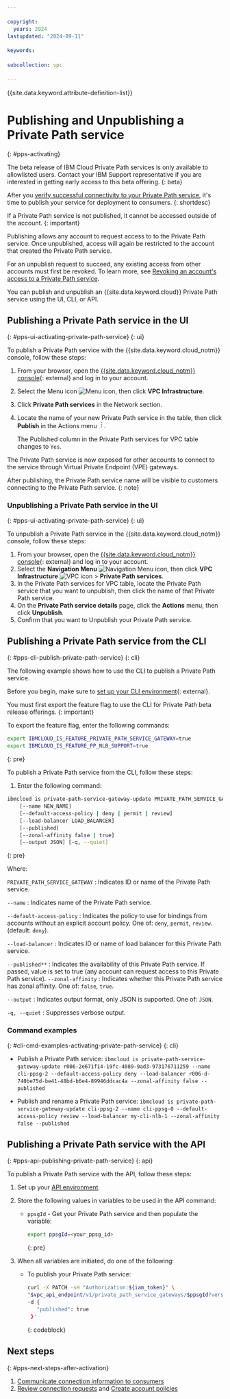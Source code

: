 ```yaml
---

copyright:
  years: 2024
lastupdated: "2024-09-11"

keywords:

subcollection: vpc

---
```


{{site.data.keyword.attribute-definition-list}}

# Publishing and Unpublishing a Private Path service
{: #pps-activating}

The beta release of IBM Cloud Private Path services is only available to allowlisted users. Contact your IBM Support representative if you are interested in getting early access to this beta offering.
{: beta}

After you [verify successful connectivity to your Private Path service](/docs/vpc?topic=vpc-pps-verify), it's time to publish your service for deployment to consumers.
{: shortdesc}

If a Private Path service is not published, it cannot be accessed outside of the account.
{: important}

Publishing allows any account to request access to to the Private Path service. Once unpublished, access will again be restricted to the account that created the Private Path service.

For an unpublish request to succeed, any existing access from other accounts must first be revoked. To learn more, see [Revoking an account's access to a Private Path service](/docs/vpc?topic=vpc-pps-ui-revoke-account&interface=ui).

You can publish and unpublish an {{site.data.keyword.cloud}} Private Path service using the UI, CLI, or API.

## Publishing a Private Path service in the UI
{: #pps-ui-activating-private-path-service}
{: ui}

To publish a Private Path service with the {{site.data.keyword.cloud_notm}} console, follow these steps:

1. From your browser, open the [{{site.data.keyword.cloud_notm}} console](/login){: external} and log in to your account.
1. Select the Menu icon ![Menu icon](../icons/icon_hamburger.svg), then click **VPC Infrastructure**.
1. Click **Private Path services** in the Network section.
1. Locate the name of your new Private Path service in the table, then click **Publish** in the Actions menu ![Actions menu](images/overflow.png).

   The Published column in the Private Path services for VPC table changes to `Yes`.

The Private Path service is now exposed for other accounts to connect to the service through Virtual Private Endpoint (VPE) gateways.

After publishing, the Private Path service name will be visible to customers connecting to the Private Path service.
{: note}

### Unpublishing a Private Path service in the UI
{: #pps-ui-activating-private-path-service}
{: ui}

To unpublish a Private Path service in the {{site.data.keyword.cloud_notm}} console, follow these steps:

1. From your browser, open the [{{site.data.keyword.cloud_notm}} console](/login){: external} and log in to your account.
1. Select the **Navigation Menu** ![Navigation Menu icon](../../icons/icon_hamburger.svg), then click  **VPC Infrastructure** ![VPC icon](../../icons/vpc.svg)  > **Private Path services**.
1. In the Private Path services for VPC table, locate the Private Path service that you want to unpublish, then click the name of that Private Path service.
1. On the **Private Path service details** page, click the **Actions** menu, then click **Unpublish**.
1. Confirm that you want to Unpublish your Private Path service.


## Publishing a Private Path service from the CLI
{: #pps-cli-publish-private-path-service}
{: cli}

The following example shows how to use the CLI to publish a Private Path service.

Before you begin, make sure to [set up your CLI environment](/docs/vpc?topic=vpc-set-up-environment&interface=cli){: external}.

You must first export the feature flag to use the CLI for Private Path beta release offerings.
{: important}

To export the feature flag, enter the following commands:

```sh
export IBMCLOUD_IS_FEATURE_PRIVATE_PATH_SERVICE_GATEWAY=true
export IBMCLOUD_IS_FEATURE_PP_NLB_SUPPORT=true
```
{: pre}

To publish a Private Path service from the CLI, follow these steps:

1. Enter the following command:

```sh
ibmcloud is private-path-service-gateway-update PRIVATE_PATH_SERVICE_GATEWAY
    [--name NEW_NAME]
    [--default-access-policy | deny | permit | review]
    [--load-balancer LOAD_BALANCER]
    [--published]
    [--zonal-affinity false | true]
    [--output JSON] [-q, --quiet]
```
{: pre}

Where:

`PRIVATE_PATH_SERVICE_GATEWAY`
:   Indicates ID or name of the Private Path service.

`--name`
:   Indicates name of the Private Path service.

`--default-access-policy`
:   Indicates the policy to use for bindings from accounts without an explicit account policy. One of: `deny`, `permit`, `review`. (default: `deny`).

`--load-balancer`
:   Indicates ID or name of load balancer for this Private Path service.

`--published**`
:   Indicates the availability of this Private Path service. If passed, value is set to true (any account can request access to this Private Path service).
`--zonal-affinity`
:   Indicates whether this Private Path service has zonal affinity. One of: `false`, `true`.

`--output`
:   Indicates output format, only JSON is supported. One of: `JSON`.

`-q, --quiet`
:   Suppresses verbose output.

### Command examples
{: #cli-cmd-examples-activating-private-path-service}
{: cli}

- Publish a Private Path service:
   `ibmcloud is private-path-service-gateway-update r006-2e671f14-19fc-4089-9ad3-973176711259 --name cli-ppsg-2 --default-access-policy deny --load-balancer r006-d-740be75d-be41-48bd-b6e4-89946ddcac4a --zonal-affinity false --published`

- Publish and rename a Private Path service:
   `ibmcloud is private-path-service-gateway-update cli-ppsg-2 --name cli-ppsg-0 --default-access-policy review --load-balancer my-cli-nlb-1 --zonal-affinity false --published`

## Publishing a Private Path service with the API
{: #pps-api-publishing-private-path-service}
{: api}

To publish a Private Path service with the API, follow these steps:

1. Set up your [API environment](/docs/vpc?topic=vpc-set-up-environment&interface=cli).
1. Store the following values in variables to be used in the API command:

   * `ppsgId` - Get your Private Path service and then populate the variable:

      ```sh
      export ppsgId=<your_ppsg_id>
      ```
      {: pre}


1. When all variables are initiated, do one of the following:

   * To publish your Private Path service:

      ```sh
      curl -X PATCH -sH "Authorization:${iam_token}" \
      "$vpc_api_endpoint/v1/private_path_service_gateways/$ppsgId?version=$api_version&generation=2" \
      -d {
         "published": true
       }'
      ```
      {: codeblock}

## Next steps
{: #pps-next-steps-after-activation}

1. [Communicate connection information to consumers](/docs/vpc?topic=vpc-pps-ui-communicate)
1. [Review connection requests](/docs/vpc?topic=vpc-pps-ui-reviewing&interface=ui) and [Create account policies](/docs/vpc?topic=vpc-pps-create-account-policy&interface=ui)
